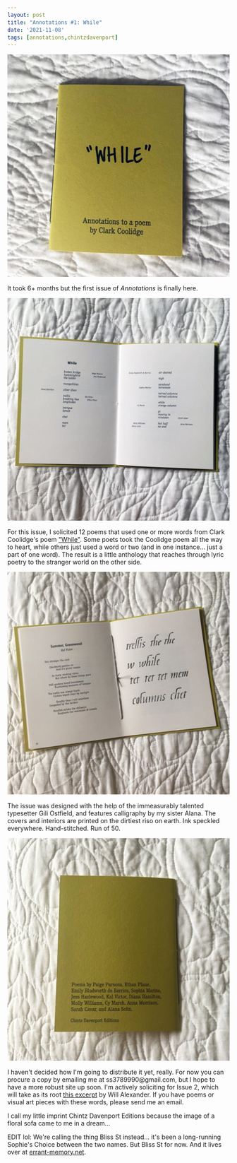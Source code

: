 ```yaml
---
layout: post
title: "Annotations #1: While"
date: '2021-11-08'
tags: [annotations,chintzdavenport]
---
```


![while 1](/assets/signal-2021-10-27-091017_001.jpeg)

<p>It took 6+ months but the first issue of <em>Annotations</em> is finally here.</p>

![while 2](/assets/signal-2021-10-27-091017_002.jpeg)

<p>For this issue, I solicited 12 poems that used one or more words from Clark Coolidge's poem <a href="https://serenasol.in/2021/02/while-by-clark-coolidge">"While"</a>. Some poets took the Coolidge poem all the way to heart, while others just used a word or two (and in one instance... just a part of one word). The result is a little anthology that reaches through lyric poetry to the stranger world on the other side.</p> 

![while 3](/assets/signal-2021-10-27-091017_003.jpeg)

<p>The issue was designed with the help of the immeasurably talented typesetter Gili Ostfield, and features calligraphy by my sister Alana. The covers and interiors are printed on the dirtiest riso on earth. Ink speckled everywhere. Hand-stitched. Run of 50.</p>

![while 4](/assets/signal-2021-10-27-091017_004.jpeg)

<p>I haven't decided how I'm going to distribute it yet, really. For now you can procure a copy by emailing me at ss3789990@gmail.com, but I hope to have a more robust site up soon. I'm actively soliciting for Issue 2, which will take as its root <a href="https://serenasol.in/2021/08/from-will-alexanders-across-the-vapour-gulf">this excerpt</a> by Will Alexander. If you have poems or visual art pieces with these words, please send me an email.</p> 

<p>I call my little imprint Chintz Davenport Editions because the image of a floral sofa came to me in a dream...</p>

<p>EDIT lol: We're calling the thing Bliss St instead... it's been a long-running Sophie's Choice between the two names. But Bliss St for now. And it lives over at <a href="http://errant-memory.net">errant-memory.net</a>.</p>